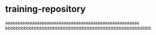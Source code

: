 # training-repository

aaaaaaaaaaaaaaaaaaaaaaaaaaaaaaaaaaaaaaaaaaaaaaaaaaaaaaa
bbbbbbbbbbbbbbbbbbbbbbbbbbbbbbbbbbbbbbbbbbbbbbbbbbbbbbb
